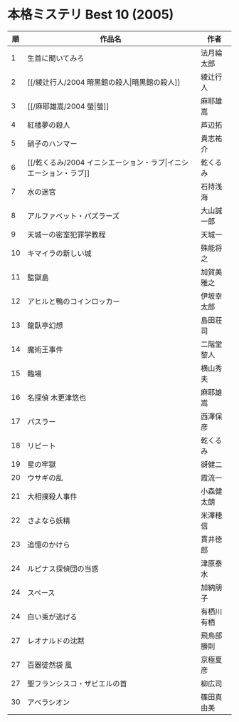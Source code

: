 # 本格ミステリ Best 10 (2005)

| 順   | 作品名                                     | 作者    |
| --- | --------------------------------------- | ----- |
| 1   | 生首に聞いてみろ                                | 法月綸太郎 |
| 2   | [[/綾辻行人/2004 暗黒館の殺人\|暗黒館の殺人]]           | 綾辻行人  |
| 3   | [[/麻耶雄嵩/2004 螢\|螢]]                     | 麻耶雄嵩  |
| 4   | 紅楼夢の殺人                                  | 芦辺拓   |
| 5   | 硝子のハンマー                                 | 貴志祐介  |
| 6   | [[/乾くるみ/2004 イニシエーション・ラブ\|イニシエーション・ラブ]] | 乾くるみ  |
| 7   | 水の迷宮                                    | 石持浅海  |
| 8   | アルファベット・パズラーズ                           | 大山誠一郎 |
| 9   | 天城一の密室犯罪学教程                             | 天城一   |
| 10  | キマイラの新しい城                               | 殊能将之  |
| 11  | 監獄島                                     | 加賀美雅之 |
| 12  | アヒルと鴨のコインロッカー                           | 伊坂幸太郎 |
| 13  | 龍臥亭幻想                                   | 島田荘司  |
| 14  | 魔術王事件                                   | 二階堂黎人 |
| 15  | 臨場                                      | 横山秀夫  |
| 16  | 名探偵 木更津悠也                               | 麻耶雄嵩  |
| 17  | パスラー                                    | 西澤保彦  |
| 18  | リピート                                    | 乾くるみ  |
| 19  | 星の牢獄                                    | 谺健二   |
| 20  | ウサギの乱                                   | 霞流一   |
| 21  | 大相撲殺人事件                                 | 小森健太朗 |
| 22  | さよなら妖精                                  | 米澤穂信  |
| 23  | 追憶のかけら                                  | 貫井徳郎  |
| 24  | ルピナス探偵団の当惑                              | 津原泰水  |
| 24  | スペース                                    | 加納朋子  |
| 24  | 白い兎が逃げる                                 | 有栖川有栖 |
| 27  | レオナルドの沈黙                                | 飛鳥部勝則 |
| 27  | 百器徒然袋 風                                 | 京極夏彦  |
| 27  | 聖フランシスコ・ザビエルの首                          | 柳広司   |
| 30  | アベラシオン                                  | 篠田真由美 |